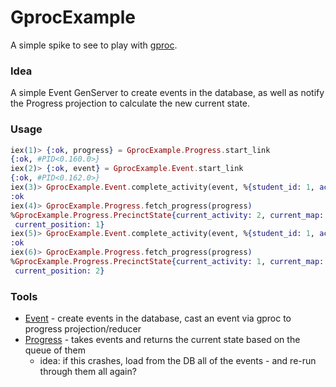 # GprocExample

A simple spike to see to play with [gproc](https://github.com/uwiger/gproc).

### Idea

A simple Event GenServer to create events in the database, as well as notify the Progress projection to calculate the new current state.

### Usage

```elixir
iex(1)> {:ok, progress} = GprocExample.Progress.start_link
{:ok, #PID<0.160.0>}
iex(2)> {:ok, event} = GprocExample.Event.start_link
{:ok, #PID<0.162.0>}
iex(3)> GprocExample.Event.complete_activity(event, %{student_id: 1, activity: 1, lesson: 1})
:ok
iex(4)> GprocExample.Progress.fetch_progress(progress)
%GprocExample.Progress.PrecinctState{current_activity: 2, current_map: 1,
 current_position: 1}
iex(5)> GprocExample.Event.complete_activity(event, %{student_id: 1, activity: 11, lesson: 1})
:ok
iex(6)> GprocExample.Progress.fetch_progress(progress)
%GprocExample.Progress.PrecinctState{current_activity: 1, current_map: 1,
 current_position: 2}
```

### Tools
- [Event](https://github.com/gogogarrett/gproc_example/blob/master/lib%2Fgproc_example%2Fevent.ex) - create events in the database, cast an event via gproc to progress projection/reducer
- [Progress](https://github.com/gogogarrett/gproc_example/blob/master/lib%2Fgproc_example%2Fprogress.ex) - takes events and returns the current state based on the queue of them
  - idea: if this crashes, load from the DB all of the events - and re-run through them all again?
